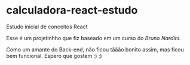 # calculadora-react-estudo
Estudo inicial de conceitos React


Esse é um projetinhho que fiz baseado em um curso do *Bruno Nardini*.


Como um amante do Back-end, não ficou tããão bonito assim, mas ficou bem funcional.
Espero que gostem :) :)
